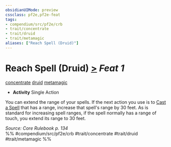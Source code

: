 ```yaml
---
obsidianUIMode: preview
cssclass: pf2e,pf2e-feat
tags:
- compendium/src/pf2e/crb
- trait/concentrate
- trait/druid
- trait/metamagic
aliases: ["Reach Spell (Druid)"]
---
```

# Reach Spell (Druid)  [>](/rules/core-rulebook/chapter-9-playing-the-game.md#Actions "Single Action") *Feat 1*  
[concentrate](/rules/traits/concentrate.md)  [druid](/rules/traits/druid.md)  [metamagic](/rules/traits/metamagic.md)  

- **Activity** Single Action

You can extend the range of your spells. If the next action you use is to [Cast a Spell](/rules/actions/cast-a-spell.md) that has a range, increase that spell's range by 30 feet. As is standard for increasing spell ranges, if the spell normally has a range of touch, you extend its range to 30 feet.

*Source: Core Rulebook p. 134*  
%% #compendium/src/pf2e/crb #trait/concentrate #trait/druid #trait/metamagic %%